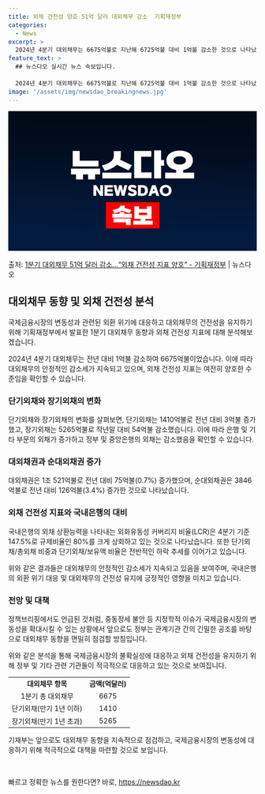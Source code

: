 ```yaml
---
title: 외채 건전성 양호 51억 달러 대외채무 감소  기획재정부
categories:
  - News
excerpt: >
  2024년 4분기 대외채무는 6675억불로 지난해 6725억불 대비 1억불 감소한 것으로 나타났다. 기획재정…
feature_text: >
  ## 뉴스다오 실시간 뉴스 속보입니다.

  2024년 4분기 대외채무는 6675억불로 지난해 6725억불 대비 1억불 감소한 것으로 나타났다. 기획재정…
image: '/assets/img/newsdao_breakingnews.jpg'
---
```


![뉴스다오 속보](/assets/img/newsdao_breakingnews.jpg)

<p>출처: <a href="https://newsdao.kr/3870" rel="dofollow">1분기 대외채무 51억 달러 감소…“외채 건전성 지표 양호” - 기획재정부</a> | 뉴스다오</p>

<h2 data-ke-size="size26">대외채무 동향 및 외채 건전성 분석</h2>
국제금융시장의 변동성과 관련된 외환 위기에 대응하고 대외채무의 건전성을 유지하기 위해 기획재정부에서 발표한 1분기 대외채무 동향과 외채 건전성 지표에 대해 분석해보겠습니다.

<p data-ke-size="size16">2024년 4분기 대외채무는 전년 대비 1억불 감소하여 6675억불이었습니다. 이에 따라 대외채무의 안정적인 감소세가 지속되고 있으며, 외채 건전성 지표는 여전히 양호한 수준임을 확인할 수 있습니다.</p>

<h3 data-ke-size="size24">단기외채와 장기외채의 변화</h3>
단기외채와 장기외채의 변화를 살펴보면, 단기외채는 1410억불로 전년 대비 3억불 증가했고, 장기외채는 5265억불로 작년말 대비 54억불 감소했습니다. 이에 따라 은행 및 기타 부문의 외채가 증가하고 정부 및 중앙은행의 외채는 감소했음을 확인할 수 있습니다.

<h3 data-ke-size="size24">대외채권과 순대외채권 증가</h3>
대외채권은 1조 521억불로 전년 대비 75억불(0.7%) 증가했으며, 순대외채권은 3846억불로 전년 대비 126억불(3.4%) 증가한 것으로 나타났습니다.

<h3 data-ke-size="size24">외채 건전성 지표와 국내은행의 대비</h3>
국내은행의 외채 상환능력을 나타내는 외화유동성 커버리지 비율(LCR)은 4분기 기준 147.5%로 규제비율인 80%를 크게 상회하고 있는 것으로 나타났습니다. 또한 단기외채/총외채 비중과 단기외채/보유액 비율은 전반적인 하락 추세를 이어가고 있습니다.

<p data-ke-size="size16">위와 같은 결과들은 대외채무의 안정적인 감소세가 지속되고 있음을 보여주며, 국내은행의 외환 위기 대응 및 대외채무의 건전성 유지에 긍정적인 영향을 미치고 있습니다.</p>

<h3 data-ke-size="size24">전망 및 대책</h3>
정책브리핑에서도 언급된 것처럼, 중동정세 불안 등 지정학적 이슈가 국제금융시장의 변동성을 확대시킬 수 있는 상황에서 앞으로도 정부는 관계기관 간의 긴밀한 공조를 바탕으로 대외채무 동향을 면밀히 점검할 방침입니다.

위와 같은 분석을 통해 국제금융시장의 불확실성에 대응하고 외채 건전성을 유지하기 위해 정부 및 기타 관련 기관들이 적극적으로 대응하고 있는 것으로 보여집니다.

<table>
	<tr>
		<td style="text-align: center; height: 17px;"><b>대외채무 항목</b></td>
		<td style="text-align: center; height: 17px;"><b>금액(억달러)</b></td>
	</tr>
	<tr>
		<td style="text-align: center; height: 17px;">1분기 총 대외채무</td>
		<td style="text-align: center; height: 17px;">6675</td>
	</tr>
	<tr>
		<td style="text-align: center; height: 17px;">단기외채(만기 1년 이하)</td>
		<td style="text-align: center; height: 17px;">1410</td>
	</tr>
	<tr>
		<td style="text-align: center; height: 17px;">장기외채(만기 1년 초과)</td>
		<td style="text-align: center; height: 17px;">5265</td>
	</tr>
</table>

<p data-ke-size="size16">기재부는 앞으로도 대외채무 동향을 지속적으로 점검하고, 국제금융시장의 변동성에 대응하기 위해 적극적으로 대책을 마련할 것으로 보입니다.</p>
<p data-ke-size="size16">&nbsp;</p> 

빠르고 정확한 뉴스를 원한다면? 바로, <a href="https://newsdao.kr" rel="dofollow">https://newsdao.kr</a>


